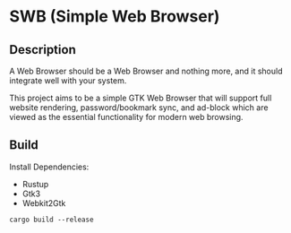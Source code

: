 # SWB (Simple Web Browser)

## Description


A Web Browser should be a Web Browser and nothing more, and it should integrate well with your system.

This project aims to be a simple GTK Web Browser that will support full website rendering, password/bookmark sync, and ad-block which are viewed as the essential functionality for modern web browsing.

## Build

Install Dependencies:
 - Rustup
 - Gtk3
 - Webkit2Gtk

`cargo build --release`
